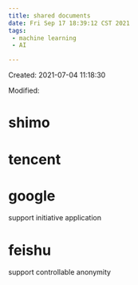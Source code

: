 ```yaml
---
title: shared documents
date: Fri Sep 17 18:39:12 CST 2021
tags:
 - machine learning
 - AI

---
```


Created: 2021-07-04 11:18:30

Modified: 

<!--more-->

# shimo

# tencent

# google

support initiative application

# feishu

support controllable anonymity


